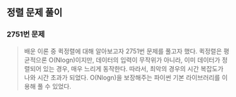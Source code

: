 ## 정렬 문제 풀이

### 2751번 문제
> 배운 이론 중 퀵정렬에 대해 알아보고자 2751번 문제를 풀고자 했다.
> 퀵정렬은 평균적으론 O(Nlogn)이지만, 데이터의 입력이 무작위가 아니라, 이미 데이터가 정렬되어 있는 경우, 매우 느리게 동작한다.
> 따라서, 최악의 경우의 시간 복잡도가 나와 시간 초과가 되었다.
> O(Nlogn)을 보장해주는 파이썬 기본 라이브러리를 이용해 풀 수 있었다.
